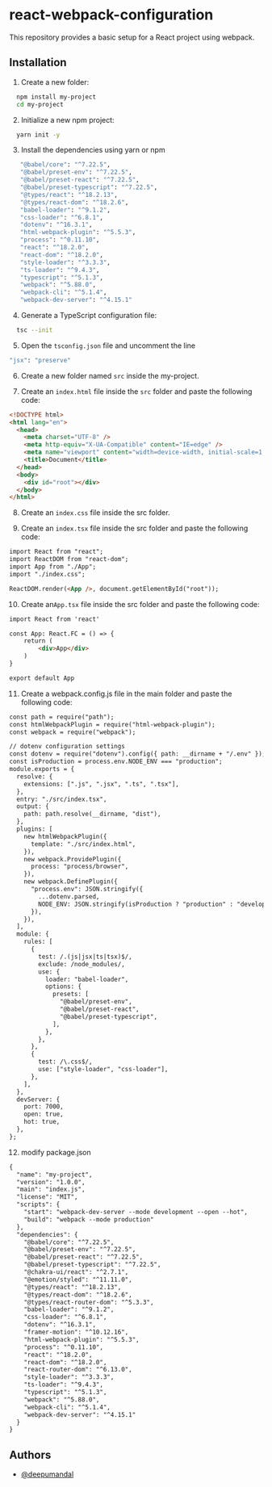 # react-webpack-configuration

This repository provides a basic setup for a React project using webpack.

## Installation

1. Create a new folder:

```bash
  npm install my-project
  cd my-project
```


2. Initialize a new npm project:
```bash 
  yarn init -y
```

3. Install the dependencies using yarn or npm

```bash
   "@babel/core": "^7.22.5",
   "@babel/preset-env": "^7.22.5",
   "@babel/preset-react": "^7.22.5",
   "@babel/preset-typescript": "^7.22.5",
   "@types/react": "^18.2.13",
   "@types/react-dom": "^18.2.6",
   "babel-loader": "^9.1.2",
   "css-loader": "^6.8.1",
   "dotenv": "^16.3.1",
   "html-webpack-plugin": "^5.5.3",
   "process": "^0.11.10",
   "react": "^18.2.0",
   "react-dom": "^18.2.0",
   "style-loader": "^3.3.3",
   "ts-loader": "^9.4.3",
   "typescript": "^5.1.3",
   "webpack": "^5.88.0",
   "webpack-cli": "^5.1.4",
   "webpack-dev-server": "^4.15.1"
```


4. Generate a TypeScript configuration file:
```bash
  tsc --init
```


5. Open the `tsconfig.json` file and uncomment the line 
```bash
"jsx": "preserve"
```

6. Create a new folder named `src` inside the my-project.

7. Create an `index.html` file inside the `src` folder and paste the following code:
```html
<!DOCTYPE html>
<html lang="en">
  <head>
    <meta charset="UTF-8" />
    <meta http-equiv="X-UA-Compatible" content="IE=edge" />
    <meta name="viewport" content="width=device-width, initial-scale=1.0" />
    <title>Document</title>
  </head>
  <body>
    <div id="root"></div>
  </body>
</html>
```

8. Create an ```index.css``` file inside the src folder.

9. Create an ```index.tsx``` file inside the src folder and paste the following code:
```html
import React from "react";
import ReactDOM from "react-dom";
import App from "./App";
import "./index.css";

ReactDOM.render(<App />, document.getElementById("root"));

```

10. Create an```App.tsx``` file inside the src folder and paste the following code:
```html
import React from 'react'

const App: React.FC = () => {
    return (
        <div>App</div>
    )
}

export default App
```

11. Create a webpack.config.js file in the main folder and paste the following code:

```html
const path = require("path");
const htmlWebpackPlugin = require("html-webpack-plugin");
const webpack = require("webpack");

// dotenv configuration settings
const dotenv = require("dotenv").config({ path: __dirname + "/.env" });
const isProduction = process.env.NODE_ENV === "production";
module.exports = {
  resolve: {
    extensions: [".js", ".jsx", ".ts", ".tsx"],
  },
  entry: "./src/index.tsx",
  output: {
    path: path.resolve(__dirname, "dist"),
  },
  plugins: [
    new htmlWebpackPlugin({
      template: "./src/index.html",
    }),
    new webpack.ProvidePlugin({
      process: "process/browser",
    }),
    new webpack.DefinePlugin({
      "process.env": JSON.stringify({
        ...dotenv.parsed,
        NODE_ENV: JSON.stringify(isProduction ? "production" : "development"),
      }),
    }),
  ],
  module: {
    rules: [
      {
        test: /.(js|jsx|ts|tsx)$/,
        exclude: /node_modules/,
        use: {
          loader: "babel-loader",
          options: {
            presets: [
              "@babel/preset-env",
              "@babel/preset-react",
              "@babel/preset-typescript",
            ],
          },
        },
      },
      {
        test: /\.css$/,
        use: ["style-loader", "css-loader"],
      },
    ],
  },
  devServer: {
    port: 7000,
    open: true,
    hot: true,
  },
};
```
12. modify package.json 
``` html
{
  "name": "my-project",
  "version": "1.0.0",
  "main": "index.js",
  "license": "MIT",
  "scripts": {
    "start": "webpack-dev-server --mode development --open --hot",
    "build": "webpack --mode production"
  },
  "dependencies": {
    "@babel/core": "^7.22.5",
    "@babel/preset-env": "^7.22.5",
    "@babel/preset-react": "^7.22.5",
    "@babel/preset-typescript": "^7.22.5",
    "@chakra-ui/react": "^2.7.1",
    "@emotion/styled": "^11.11.0",
    "@types/react": "^18.2.13",
    "@types/react-dom": "^18.2.6",
    "@types/react-router-dom": "^5.3.3",
    "babel-loader": "^9.1.2",
    "css-loader": "^6.8.1",
    "dotenv": "^16.3.1",
    "framer-motion": "^10.12.16",
    "html-webpack-plugin": "^5.5.3",
    "process": "^0.11.10",
    "react": "^18.2.0",
    "react-dom": "^18.2.0",
    "react-router-dom": "^6.13.0",
    "style-loader": "^3.3.3",
    "ts-loader": "^9.4.3",
    "typescript": "^5.1.3",
    "webpack": "^5.88.0",
    "webpack-cli": "^5.1.4",
    "webpack-dev-server": "^4.15.1"
  }
}
```

## Authors

- [@deepumandal](https://www.github.com/deepumandal)
